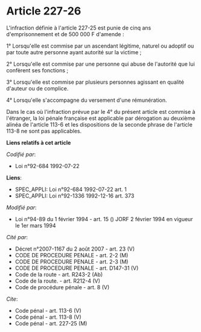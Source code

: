 # Article 227-26

L'infraction définie à l'article 227-25 est punie de cinq ans d'emprisonnement et de 500 000 F d'amende :

1° Lorsqu'elle est commise par un ascendant légitime, naturel ou adoptif ou par toute autre personne ayant autorité sur la
victime ;

2° Lorsqu'elle est commise par une personne qui abuse de l'autorité que lui confèrent ses fonctions ;

3° Lorsqu'elle est commise par plusieurs personnes agissant en qualité d'auteur ou de complice.

4° Lorsqu'elle s'accompagne du versement d'une rémunération.

Dans le cas où l'infraction prévue par le 4° du présent article est commise à l'étranger, la loi pénale française est
applicable par dérogation au deuxième alinéa de l'article 113-6 et les dispositions de la seconde phrase de l'article 113-8
ne sont pas applicables.

**Liens relatifs à cet article**

_Codifié par_:

  - Loi n°92-684 1992-07-22

**Liens**:

  - SPEC_APPLI: Loi n°92-684 1992-07-22 art. 1
  - SPEC_APPLI: Loi n°92-1336 1992-12-16 art. 373

_Modifié par_:

  - Loi n°94-89 du 1 février 1994 - art. 15 () JORF 2 février 1994 en vigueur le 1er mars 1994

_Cité par_:

  - Décret n°2007-1167 du 2 août 2007 - art. 23 (V)
  - CODE DE PROCEDURE PENALE - art. 2-2 (M)
  - CODE DE PROCEDURE PENALE - art. 2-3 (M)
  - CODE DE PROCEDURE PENALE - art. D147-31 (V)
  - Code de la route - art. R243-2 (Ab)
  - Code de la route. - art. R212-4 (V)
  - Code de procédure pénale - art. 8 (V)

_Cite_:

  - Code pénal - art. 113-6 (V)
  - Code pénal - art. 113-8 (V)
  - Code pénal - art. 227-25 (M)
